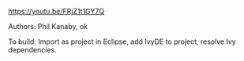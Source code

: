 https://youtu.be/FRjZ1t1GY7Q

Authors: Phil Kanaby, ok

To build: Import as project in Eclipse, add IvyDE to project, resolve Ivy dependencies. 
